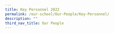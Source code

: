 ```yaml
---
title: Key Personnel 2022
permalink: /our-school/Our-People/Key-Personnel/
description: ""
third_nav_title: Our People
---
```

